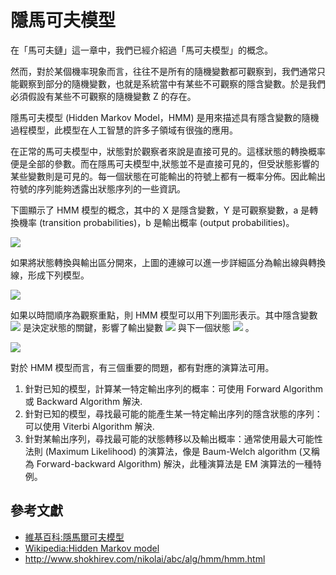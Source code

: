 # 隱馬可夫模型

在「馬可夫鏈」這一章中，我們已經介紹過「馬可夫模型」的概念。

然而，對於某個機率現象而言，往往不是所有的隨機變數都可觀察到，我們通常只能觀察到部分的隨機變數，也就是系統當中有某些不可觀察的隱含變數。於是我們必須假設有某些不可觀察的隨機變數 Z 的存在。

隱馬可夫模型 (Hidden Markov Model，HMM) 是用來描述具有隱含變數的隨機過程模型，此模型在人工智慧的許多子領域有很強的應用。

在正常的馬可夫模型中，狀態對於觀察者來說是直接可見的。這樣狀態的轉換概率便是全部的參數。而在隱馬可夫模型中,狀態並不是直接可見的，但受狀態影響的某些變數則是可見的。每一個狀態在可能輸出的符號上都有一概率分佈。因此輸出符號的序列能夠透露出狀態序列的一些資訊。

下圖顯示了 HMM 模型的概念，其中的 X 是隱含變數，Y 是可觀察變數，a 是轉換機率 (transition probabilities)，b 是輸出概率 (output probabilities)。

![](hmm1.jpg)

如果將狀態轉換與輸出區分開來，上圖的連線可以進一步詳細區分為輸出線與轉換線，形成下列模型。

![](hmm2.jpg)

如果以時間順序為觀察重點，則 HMM 模型可以用下列圖形表示。其中隱含變數  ![](../timg/837c9f1adf5d.jpg)  是決定狀態的關鍵，影響了輸出變數  ![](../timg/95be3b202f70.jpg)  與下一個狀態  ![](../timg/ffd39f7b6d8a.jpg) 。

![](hmm3.jpg)

對於 HMM 模型而言，有三個重要的問題，都有對應的演算法可用。

1. 針對已知的模型，計算某一特定輸出序列的概率：可使用 Forward Algorithm 或 Backward Algorithm 解決.
2. 針對已知的模型，尋找最可能的能產生某一特定輸出序列的隱含狀態的序列：可以使用 Viterbi Algorithm 解決.
3. 針對某輸出序列，尋找最可能的狀態轉移以及輸出概率：通常使用最大可能性法則 (Maximum Likelihood) 的演算法，像是 Baum-Welch algorithm (又稱為 Forward-backward Algorithm) 解決，此種演算法是 EM 演算法的一種特例。


## 參考文獻

* [維基百科:隱馬爾可夫模型](http://zh.wikipedia.org/zh-tw/%E9%9A%90%E9%A9%AC%E5%B0%94%E5%8F%AF%E5%A4%AB%E6%A8%A1%E5%9E%8B)
* [Wikipedia:Hidden Markov model](http://en.wikipedia.org/wiki/Hidden_Markov_model)
* <http://www.shokhirev.com/nikolai/abc/alg/hmm/hmm.html>
